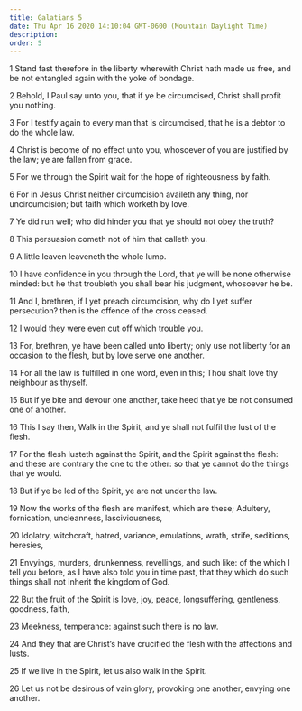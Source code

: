 ```yaml
---
title: Galatians 5
date: Thu Apr 16 2020 14:10:04 GMT-0600 (Mountain Daylight Time)
description: 
order: 5
---
```


<p>
  1 Stand fast therefore in the liberty wherewith Christ hath made us free, and
  be not entangled again with the yoke of bondage.
</p>
<p>
  2 Behold, I Paul say unto you, that if ye be circumcised, Christ shall profit
  you nothing.
</p>
<p>
  3 For I testify again to every man that is circumcised, that he is a debtor to
  do the whole law.
</p>
<p>
  4 Christ is become of no effect unto you, whosoever of you are justified by
  the law; ye are fallen from grace.
</p>
<p>5 For we through the Spirit wait for the hope of righteousness by faith.</p>
<p>
  6 For in Jesus Christ neither circumcision availeth any thing, nor
  uncircumcision; but faith which worketh by love.
</p>
<p>7 Ye did run well; who did hinder you that ye should not obey the truth?</p>
<p>8 This persuasion cometh not of him that calleth you.</p>
<p>9 A little leaven leaveneth the whole lump.</p>
<p>
  10 I have confidence in you through the Lord, that ye will be none otherwise
  minded: but he that troubleth you shall bear his judgment, whosoever he be.
</p>
<span></span>
<p>
  11 And I, brethren, if I yet preach circumcision, why do I yet suffer
  persecution? then is the offence of the cross ceased.
</p>
<p>12 I would they were even cut off which trouble you.</p>
<p>
  13 For, brethren, ye have been called unto liberty; only use not liberty for
  an occasion to the flesh, but by love serve one another.
</p>
<p>
  14 For all the law is fulfilled in one word, even in this; Thou shalt love thy
  neighbour as thyself.
</p>
<p>
  15 But if ye bite and devour one another, take heed that ye be not consumed
  one of another.
</p>
<p>
  16 This I say then, Walk in the Spirit, and ye shall not fulfil the lust of
  the flesh.
</p>
<p>
  17 For the flesh lusteth against the Spirit, and the Spirit against the flesh:
  and these are contrary the one to the other: so that ye cannot do the things
  that ye would.
</p>
<p>18 But if ye be led of the Spirit, ye are not under the law.</p>
<p>
  19 Now the works of the flesh are manifest, which are these; Adultery,
  fornication, uncleanness, lasciviousness,
</p>
<p>
  20 Idolatry, witchcraft, hatred, variance, emulations, wrath, strife,
  seditions, heresies,
</p>
<p>
  21 Envyings, murders, drunkenness, revellings, and such like: of the which I
  tell you before, as I have also told you in time past, that they which do such
  things shall not inherit the kingdom of God.
</p>
<p>
  22 But the fruit of the Spirit is love, joy, peace, longsuffering, gentleness,
  goodness, faith,
</p>
<p>23 Meekness, temperance: against such there is no law.</p>
<p>
  24 And they that are Christ&#x2019;s have crucified the flesh with the
  affections and lusts.
</p>
<p>25 If we live in the Spirit, let us also walk in the Spirit.</p>
<p>
  26 Let us not be desirous of vain glory, provoking one another, envying one
  another.
</p>
